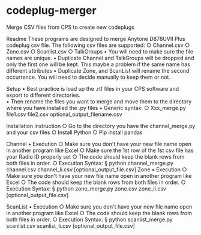 # codeplug-merger
Merge CSV files from CPS to create new codeplugs

Readme
These programs are designed to merge Anytone D878UVII Plus codeplug csv file.  The following csv files are supported:
        ○ Channel.csv
        ○ Zone.csv
        ○ Scanlist.csv
        ○ TalkGroups
    •  You will need to make sure the file names are unique.
    • Duplicate Channel and TalkGroups will be dropped and only the first one will be kept.  This maybe a problem if the same name has different attributes
    • Duplicate Zone, and ScanList will rename the second occurrence.    You will need to decide manually to keep them or not.
        
Setup
    • Best practice is load up the .rtf files in your CPS software  and export to different directories.  
    • Then rename the files you want to merge and move them to the directory where you have installed the .py files
    • Generic syntax:
        ○ Xxx_merge.py file1.csv file2.csv optional_output_filename.csv

Installation instruction
        ○ Go to the directory you have the channel_merge.py and your csv files
        ○ Install Python
        ○ Pip install pandas

    
Channel
    • Execution
        ○ Make sure you don't have your new file name open in another program like Excel
        ○ Make sure the 1st row of the 1st csv file has your Radio ID properly set
        ○ The code should keep the blank rows from both files in order.
        ○ Execution Syntax:
            § python channel_merge.py channel.csv channel_li.csv [optional_output_file.csv]
Zone
    • Execution
        ○ Make sure you don't have your new file name open in another program like Excel
        ○ The code should keep the blank rows from both files in order.
        ○ Execution Syntax:
            § python zone_merge.py zone.csv zone_li.csv [optional_output_file.csv]

ScanList
• Execution
    ○ Make sure you don't have your new file name open in another program like Excel
    ○ The code should keep the blank rows from both files in order.
    ○ Execution Syntax:
        § python scanlist_merge.py scanlist.csv scanlist_li.csv [optional_output_file.csv]
